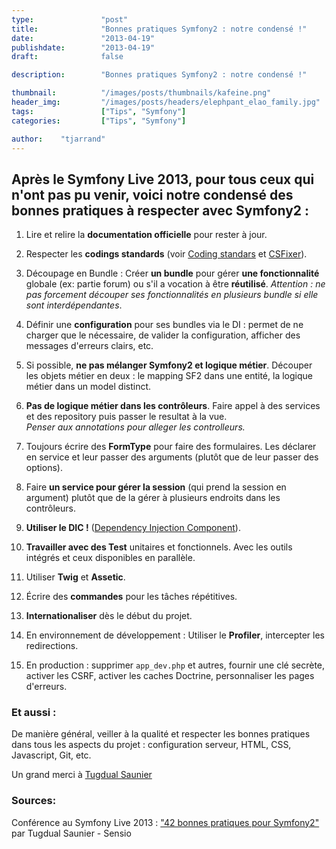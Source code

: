 ```yaml
---
type:               "post"
title:              "Bonnes pratiques Symfony2 : notre condensé !"
date:               "2013-04-19"
publishdate:        "2013-04-19"
draft:              false

description:        "Bonnes pratiques Symfony2 : notre condensé !"

thumbnail:          "/images/posts/thumbnails/kafeine.png"
header_img:         "/images/posts/headers/elephpant_elao_family.jpg"
tags:               ["Tips", "Symfony"]
categories:         ["Tips", "Symfony"]

author:    "tjarrand"
---
```


## Après le Symfony Live 2013, pour tous ceux qui n'ont pas pu venir, voici notre condensé des bonnes pratiques à respecter avec Symfony2 :

 1. Lire et relire la **documentation officielle** pour rester à jour.

 2. Respecter les **codings standards** (voir <a title="Coding Standards" href="http://symfony.com/doc/master/contributing/code/standards.html" target="_blank">Coding standars</a> et <a title="PHP Coding Standards Fixer" href="http://cs.sensiolabs.org/" target="_blank">CSFixer</a>).

 3. Découpage en Bundle : Créer **un bundle** pour gérer **une fonctionnalité** globale (ex: partie forum) ou s'il a vocation à être **réutilisé**. *Attention : ne pas forcement découper ses fonctionnalités en plusieurs bundle si elle sont interdépendantes*.

 4. Définir une **configuration** pour ses bundles via le DI : permet de ne charger que le nécessaire, de valider la configuration, afficher des messages d'erreurs clairs, etc.

 5. Si possible, **ne pas mélanger Symfony2 et logique métier**. Découper les objets métier en deux : le mapping SF2 dans une entité, la logique métier dans un model distinct.

 6. **Pas de logique métier dans les contrôleurs**. Faire appel à des services et des repository puis passer le resultat à la vue.<br /> *Penser aux annotations pour alleger les controlleurs.*

 7. Toujours écrire des **FormType** pour faire des formulaires. Les déclarer en service et leur passer des arguments (plutôt que de leur passer des options).

 8. Faire **un service pour gérer la session** (qui prend la session en argument) plutôt que de la gérer à plusieurs endroits dans les contrôleurs.

 9. **Utiliser le DIC !** (<a title="The Dependency Injection Component" href="http://symfony.com/doc/current/components/dependency_injection/index.html" target="_blank">Dependency Injection Component</a>).

 10. **Travailler avec des Test** unitaires et fonctionnels. Avec les outils intégrés et ceux disponibles en parallèle.

 11. Utiliser **Twig** et **Assetic**.

 12. Écrire des **commandes** pour les tâches répétitives.

 13. **Internationaliser** dès le début du projet.

 14. En environnement de développement : Utiliser le **Profiler**, intercepter les redirections.

 15. En production : supprimer `app_dev.php` et autres, fournir une clé secrète, activer les CSRF, activer les caches Doctrine, personnaliser les pages d'erreurs.

### Et aussi :

De manière général, veiller à la qualité et respecter les bonnes pratiques dans tous les aspects du projet : configuration serveur, HTML, CSS, Javascript, Git, etc.

Un grand merci à <a href="https://connect.sensiolabs.com/profile/tucksaun" target="_blank">Tugdual Saunier</a>

### Sources:

Conférence au Symfony Live 2013 : <a href="https://speakerdeck.com/tucksaun/42-bonnes-pratique-pour-symfony2" target="_blank">"42 bonnes pratiques pour Symfony2"</a> par Tugdual Saunier - Sensio
